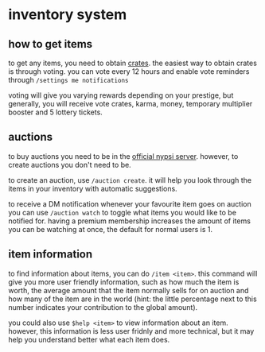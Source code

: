 # inventory system

## how to get items

to get any items, you need to obtain [crates](./crates.md). the easiest way to obtain crates is
through voting. you can vote every 12 hours and enable vote reminders through
`/settings me notifications`

voting will give you varying rewards depending on your prestige, but generally, you will receive
vote crates, karma, money, temporary multiplier booster and 5 lottery tickets.

## auctions

to buy auctions you need to be in the [official nypsi server](https://nypsi.xyz/discord). however,
to create auctions you don't need to be.

to create an auction, use `/auction create`. it will help you look through the items in your
inventory with automatic suggestions.

to receive a DM notification whenever your favourite item goes on auction you can use
`/auction watch` to toggle what items you would like to be notified for. having a premium membership
increases the amount of items you can be watching at once, the default for normal users is 1.

## item information

to find information about items, you can do `/item <item>`. this command will give you more user
friendly information, such as how much the item is worth, the average amount that the item normally
sells for on auction and how many of the item are in the world (hint: the little percentage next to
this number indicates your contribution to the global amount).

you could also use `$help <item>` to view information about an item. however, this information is
less user fridnly and more technical, but it may help you understand better what each item does.
